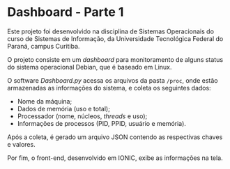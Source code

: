 
# Dashboard - Parte 1

Este projeto foi desenvolvido na disciplina de Sistemas Operacionais do curso de Sistemas de Informação, da Universidade Tecnológica Federal do Paraná, campus Curitiba.

O projeto consiste em um *dashboard* para monitoramento de alguns status do sistema operacional Debian, que é baseado em Linux.

O software *Dashboard.py* acessa os arquivos da pasta `/proc`, onde estão armazenadas as informações do sistema, e coleta os seguintes dados:

- Nome da máquina;
- Dados de memória (uso e total);
- Processador (nome, núcleos, *threads* e uso);
- Informações de processos (PID, PPID, usuário e memória).

Após a coleta, é gerado um arquivo JSON contendo as respectivas chaves e valores.

Por fim, o front-end, desenvolvido em IONIC, exibe as informações na tela.
